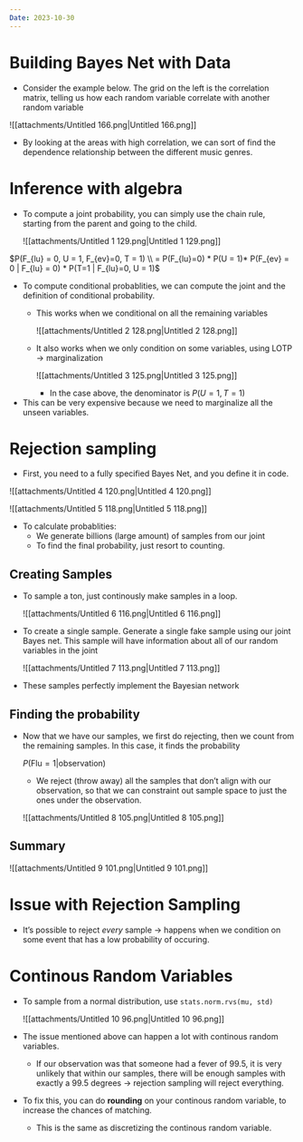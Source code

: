 ```yaml
---
Date: 2023-10-30
---
```

# Building Bayes Net with Data

- Consider the example below. The grid on the left is the correlation matrix, telling us how each random variable correlate with another random variable

![[attachments/Untitled 166.png|Untitled 166.png]]

- By looking at the areas with high correlation, we can sort of find the dependence relationship between the different music genres.

# Inference with algebra

- To compute a joint probability, you can simply use the chain rule, starting from the parent and going to the child.
    
    ![[attachments/Untitled 1 129.png|Untitled 1 129.png]]
    

$P(F_{lu} = 0, U = 1, F_{ev}=0, T = 1) \\ = P(F_{lu}=0) * P(U = 1)* P(F_{ev} = 0 | F_{lu} = 0) * P(T=1 | F_{lu}=0, U = 1)$

- To compute conditional probablities, we can compute the joint and the definition of conditional probability.
    - This works when we conditional on all the remaining variables
        
        ![[attachments/Untitled 2 128.png|Untitled 2 128.png]]
        
    - It also works when we only condition on some variables, using LOTP → marginalization
        
        ![[attachments/Untitled 3 125.png|Untitled 3 125.png]]
        
        - In the case above, the denominator is $P(U = 1, T = 1)$﻿
- This can be very expensive because we need to marginalize all the unseen variables.

# Rejection sampling

- First, you need to a fully specified Bayes Net, and you define it in code.

![[attachments/Untitled 4 120.png|Untitled 4 120.png]]

![[attachments/Untitled 5 118.png|Untitled 5 118.png]]

- To calculate probablities:
    - We generate billions (large amount) of samples from our joint
    - To find the final probability, just resort to counting.

## Creating Samples

- To sample a ton, just continously make samples in a loop.
    
    ![[attachments/Untitled 6 116.png|Untitled 6 116.png]]
    
- To create a single sample. Generate a single fake sample using our joint Bayes net. This sample will have information about all of our random variables in the joint
    
    ![[attachments/Untitled 7 113.png|Untitled 7 113.png]]
    
- These samples perfectly implement the Bayesian network

## Finding the probability

- Now that we have our samples, we first do rejecting, then we count from the remaining samples. In this case, it finds the probability
    
    $P(\text{Flu}=1| \text{observation})$
    
    - We reject (throw away) all the samples that don’t align with our observation, so that we can constraint out sample space to just the ones under the observation.
    
    ![[attachments/Untitled 8 105.png|Untitled 8 105.png]]
    

## Summary

![[attachments/Untitled 9 101.png|Untitled 9 101.png]]

# Issue with Rejection Sampling

- It’s possible to reject _every_ sample → happens when we condition on some event that has a low probability of occuring.

# Continous Random Variables

- To sample from a normal distribution, use `stats.norm.rvs(mu, std)`
    
    ![[attachments/Untitled 10 96.png|Untitled 10 96.png]]
    
- The issue mentioned above can happen a lot with continous random variables.
    - If our observation was that someone had a fever of 99.5, it is very unlikely that within our samples, there will be enough samples with exactly a 99.5 degrees → rejection sampling will reject everything.
- To fix this, you can do **rounding** on your continous random variable, to increase the chances of matching.
    - This is the same as discretizing the continous random variable.